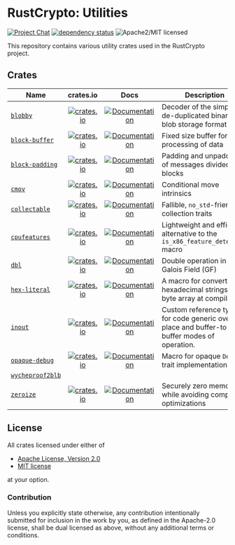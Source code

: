 # RustCrypto: Utilities

[![Project Chat][chat-image]][chat-link]
[![dependency status][deps-image]][deps-link]
![Apache2/MIT licensed][license-image]

This repository contains various utility crates used in the RustCrypto project.

## Crates

| Name | crates.io | Docs | Description |
|------|:---------:|:----:|-------------|
| [`blobby`] | [![crates.io](https://img.shields.io/crates/v/blobby.svg)](https://crates.io/crates/blobby) | [![Documentation](https://docs.rs/blobby/badge.svg)](https://docs.rs/blobby) | Decoder of the simple de-duplicated binary blob storage format |
| [`block-buffer`] | [![crates.io](https://img.shields.io/crates/v/block-buffer.svg)](https://crates.io/crates/block-buffer) | [![Documentation](https://docs.rs/block-buffer/badge.svg)](https://docs.rs/block-buffer) | Fixed size buffer for block processing of data |
| [`block‑padding`] | [![crates.io](https://img.shields.io/crates/v/block-padding.svg)](https://crates.io/crates/block-padding) | [![Documentation](https://docs.rs/block-padding/badge.svg)](https://docs.rs/block-padding) | Padding and unpadding of messages divided into blocks |
| [`cmov`] | [![crates.io](https://img.shields.io/crates/v/cmov.svg)](https://crates.io/crates/cmov) | [![Documentation](https://docs.rs/cmov/badge.svg)](https://docs.rs/cmov) | Conditional move intrinsics |
| [`collectable`] | [![crates.io](https://img.shields.io/crates/v/collectable.svg)](https://crates.io/crates/collectable) | [![Documentation](https://docs.rs/collectable/badge.svg)](https://docs.rs/collectable) | Fallible, `no_std`-friendly collection traits |
| [`cpufeatures`] | [![crates.io](https://img.shields.io/crates/v/cpufeatures.svg)](https://crates.io/crates/cpufeatures) | [![Documentation](https://docs.rs/cpufeatures/badge.svg)](https://docs.rs/cpufeatures) | Lightweight and efficient alternative to the `is_x86_feature_detected!` macro |
| [`dbl`] | [![crates.io](https://img.shields.io/crates/v/dbl.svg)](https://crates.io/crates/dbl) | [![Documentation](https://docs.rs/dbl/badge.svg)](https://docs.rs/dbl) | Double operation in Galois Field (GF) |
| [`hex-literal`] | [![crates.io](https://img.shields.io/crates/v/hex-literal.svg)](https://crates.io/crates/hex-literal) | [![Documentation](https://docs.rs/hex-literal/badge.svg)](https://docs.rs/hex-literal) | A macro for converting hexadecimal strings to a byte array at compile time |
| [`inout`] | [![crates.io](https://img.shields.io/crates/v/inout.svg)](https://crates.io/crates/inout) | [![Documentation](https://docs.rs/inout/badge.svg)](https://docs.rs/inout) | Custom reference types for code generic over in-place and buffer-to-buffer modes of operation. |
| [`opaque-debug`] | [![crates.io](https://img.shields.io/crates/v/opaque-debug.svg)](https://crates.io/crates/opaque-debug) | [![Documentation](https://docs.rs/opaque-debug/badge.svg)](https://docs.rs/opaque-debug) | Macro for opaque `Debug` trait implementation |
| [`wycheproof2blb`] |  |  | | Utility for converting [Wycheproof] test vectors to the blobby format |
| [`zeroize`] | [![crates.io](https://img.shields.io/crates/v/zeroize.svg)](https://crates.io/crates/zeroize) | [![Documentation](https://docs.rs/zeroize/badge.svg)](https://docs.rs/zeroize) | Securely zero memory while avoiding compiler optimizations |

## License

All crates licensed under either of

 * [Apache License, Version 2.0](http://www.apache.org/licenses/LICENSE-2.0)
 * [MIT license](http://opensource.org/licenses/MIT)

at your option.

### Contribution

Unless you explicitly state otherwise, any contribution intentionally submitted for inclusion in the work by you, as defined in the Apache-2.0 license, shall be dual licensed as above, without any additional terms or conditions.

[//]: # (badges)

[chat-image]: https://img.shields.io/badge/zulip-join_chat-blue.svg
[chat-link]: https://rustcrypto.zulipchat.com/#narrow/stream/260052-utils
[license-image]: https://img.shields.io/badge/license-Apache2.0/MIT-blue.svg
[deps-image]: https://deps.rs/repo/github/RustCrypto/utils/status.svg
[deps-link]: https://deps.rs/repo/github/RustCrypto/utils

[//]: # (crates)

[`blobby`]: ./blobby
[`block-buffer`]: ./block-buffer
[`block‑padding`]: ./block-padding
[`cmov`]: ./cmov
[`collectable`]: ./collectable
[`cpufeatures`]: ./cpufeatures
[`dbl`]: ./dbl
[`hex-literal`]: ./hex-literal
[`inout`]: ./inout
[`opaque-debug`]: ./opaque-debug
[`wycheproof2blb`]: ./wycheproof2blb
[`zeroize`]: ./zeroize

[//]: # (misc)

[Wycheproof]: https://github.com/google/wycheproof
